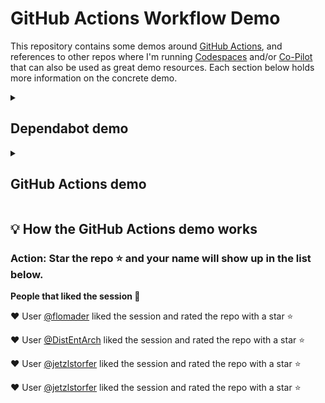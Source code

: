 # GitHub Actions Workflow Demo

This repository contains some demos around [GitHub Actions](https://docs.github.com/en/actions), and references to other repos where I'm running [Codespaces](https://github.com/features/codespaces) and/or [Co-Pilot](https://github.com/features/copilot) that can also be used as great demo resources. Each section below holds more information on the concrete demo.

<details>
<summary><h2>Dependabot demo</h2></summary>

### How to activate

settings -> security and analysis -> enable version updates

### How to add dependabot

To get started with Dependabot version updates, you'll need to specify which  package ecosystems to update and where the package manifests are located.  Please see the documentation for all configuration options:
https://docs.github.com/github/administering-a-repository/configuration-options-for-dependency-updates

```
version: 2
updates:
  - package-ecosystem: "github actions" # See documentation for possible values
    directory: "/" # Location of package manifests
    schedule:
      interval: "weekly"
```

</details>

<!--
<details>
<summary><h2>Codespaces demo</h2></summary>


we are going to use my personal demo repository 
https://github.com/jetzlstorfer/plattentests-go

1. go build
2. make run 
3. make run-function

</details>

<details>
<summary><h2>Co-pilot demo</h2></summary>

https://github.com/jetzlstorfer/plattentests-go 

in golang

e.g. adding functions to calculate prime numbers or to print text in a specific color

</details>
-->

<details>
<summary><h2>GitHub Actions demo</h2></summary>

The idea of the workflow with GitHub Actions is to automatically add a new entry to the list below when someone stars the repo.

The workflow file can be found in `.github/workflows/ratings.yml`. 

![permissions](./assets/actions-permissions.png)

</details>

## 💡 How the GitHub Actions demo works 

### Action: Star the repo ⭐ and your name will show up in the list below.

**People that liked the session 🥳**


❤️ User [@flomader](https://github.com/flomader) liked the session and rated the repo with a star ⭐

❤️ User [@DistEntArch](https://github.com/DistEntArch) liked the session and rated the repo with a star ⭐

❤️ User [@jetzlstorfer](https://github.com/jetzlstorfer) liked the session and rated the repo with a star ⭐

❤️ User [@jetzlstorfer](https://github.com/jetzlstorfer) liked the session and rated the repo with a star ⭐

